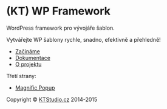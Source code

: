 ﻿(KT) WP Framework
============

WordPress framework pro vývojáře šablon.

Vytvářejte WP šablony rychle, snadno, efektivně a přehledně!

- [Začínáme](http://www.wpframework.cz/zaciname/)
- [Dokumentace](http://www.wpframework.cz/dokumentace/)
- [O projektu](http://www.wpframework.cz/o-projektu/)

Třetí strany:

- [Magnific Popup](http://dimsemenov.com/plugins/magnific-popup/)

Copyright © [KTStudio.cz](http://www.ktstudio.cz/) 2014-2015